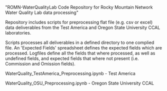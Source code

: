 "ROMN-WaterQualityLab Code Repository for Rocky Mountain Network Water Quality Lab data processing" 

Repository includes scripts for preprocessing flat file (e.g. csv or excel) data deliverables from the Test America and Oregon State University CCAL laboratories.

Scripts processes all deliverables in a defined directory to one complied file. An 'Expected Fields' spreadsheet defines the expected fields which are processed.
Logfiles define all the fields that where processed, as well as undefined fields, and expected fields that where not present (i.e. Commission and Omission fields).

WaterQuality_TestAmerica_Preprocessing.ipynb - Test America

WaterQuality_OSU_Preprocessing.ipynb - Oregon State University CCAL

